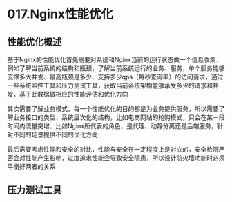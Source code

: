 # 017.Nginx性能优化

## 性能优化概述

基于Nginx的性能优化首先需要对系统和Nginx当前的运行状态做一个信息收集，例如了解当前系统的结构和瓶颈，了解当前系统运行的业务、服务，单个服务能够支撑多大并发、最高瓶颈是多少、支持多少qps（每秒查询率）的访问请求，通过一些系统监控工具和压力测试工具，获取当前系统架构能够承受多少的请求和并发，基于此数据做相应的性能评估和优化方向

其次需要了解业务模式，每一个性能优化的目的都是为业务提供服务，所以需要了解业务接口的类型、系统层次化的结构，比如电商网站的抢购模式，只会在某一段时间内流量突增、比如Nginx所代表的角色，是代理、动静分离还是后端服务，针对不同的场景提供不同的优化方向

最后需要考虑性能和安全的对比，性能与安全在一定程度上是对立的，安全检测严密会对性能产生影响，过度追求性能会导致安全隐患，所以设计防火墙功能时必须平衡好两者的关系

## 压力测试工具

